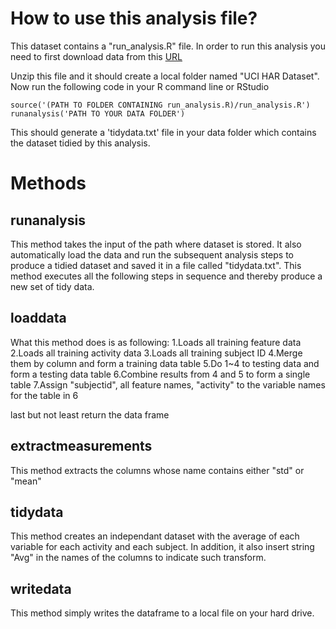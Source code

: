 
# How to use this analysis file?

This dataset contains a "run_analysis.R" file. In order to run this analysis you need to first download data from this [URL](https://d396qusza40orc.cloudfront.net/getdata%2Fprojectfiles%2FUCI%20HAR%20Dataset.zip)

Unzip this file and it should create a local folder named "UCI HAR Dataset". Now run the following code in your R command line or RStudio

```
source('(PATH TO FOLDER CONTAINING run_analysis.R)/run_analysis.R')
runanalysis('PATH TO YOUR DATA FOLDER')
```

This should generate a 'tidydata.txt' file in your data folder which contains the dataset tidied by this analysis.

# Methods 

## runanalysis
This method takes the input of the path where dataset is stored. It also automatically load the data and run the subsequent analysis steps to produce a tidied dataset and saved it in a file called "tidydata.txt". This method executes all the following steps in sequence and thereby produce a new set of tidy data. 

## loaddata
What this method does is as following:
1.Loads all training feature data
2.Loads all training activity data
3.Loads all training subject ID 
4.Merge them by column and form a training data table
5.Do 1~4 to testing data and form a testing data table
6.Combine results from 4 and 5 to form a single table
7.Assign "subjectid", all feature names, "activity" to the variable names for the table in 6 

last but not least return the data frame

## extractmeasurements
This method extracts the columns whose name contains either "std" or "mean"


## tidydata
This method creates an independant dataset with the average of each variable for each activity and each subject. In addition, it also insert string "Avg" in the names of the columns to indicate such transform.

## writedata
This method simply writes the dataframe to a local file on your hard drive.